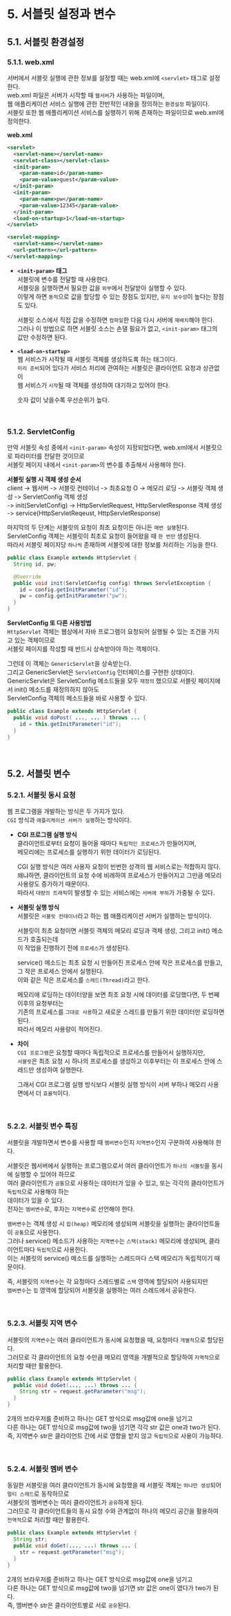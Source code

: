 # 5. 서블릿 설정과 변수
## 5.1. 서블릿 환경설정
### 5.1.1. web.xml
서버에서 서블릿 실행에 관한 정보를 설정할 때는 web.xml에 `<servlet>` 태그로 설정한다.  
web.xml 파일은 서버가 시작할 때 `웹서버`가 사용하는 파일이며,  
웹 애플리케이션 서비스 실행에 관한 전반적인 내용을 정의하는 `환경설정` 파일이다.  
서블릿 또한 웹 애플리케이션 서비스를 실행하기 위해 존재하는 파일이므로 web.xml에 정의한다.

**web.xml**
```xml
<servlet>
  <servlet-name></servlet-name>
  <servlet-class></servlet-class>
  <init-param>
    <param-name>id</param-name>
    <param-value>guest</param-value>
  </init-param>
  <init-param>
    <param-name>pw</param-name>
    <param-value>12345</param-value>
  </init-param>
  <load-on-startup>1</load-on-startup>
</servlet>

<servlet-mapping>
  <servlet-name></servlet-name>
  <url-pattern></url-pattern>
</servlet-mapping>
```

- **`<init-param>` 태그**  
  서블릿에 변수를 전달할 때 사용한다.  
  서블릿을 실행하면서 필요한 값을 `외부`에서 전달받아 실행할 수 있다.  
  이렇게 하면 `동적`으로 값을 할당할 수 있는 장점도 있지만, `유지 보수성`이 높다는 장점도 있다.
  
  서블릿 소스에서 직접 값을 수정하면 `컴파일`한 다음 다시 서버에 `재배치`해야 한다.  
  그러나 이 방법으로 하면 서블릿 소스는 손댈 필요가 없고, `<init-param>` 태그의 값만 수정하면 된다.

- **`<load-on-startup>`**  
  웹 서비스가 시작될 때 서블릿 객체를 생성하도록 하는 태그이다.  
  `미리 준비`되어 있다가 서비스 처리에 관여하는 서블릿은 클라이언트 요청과 상관없이  
  웹 서비스가 `시작`될 때 객체를 생성하여 대기하고 있어야 한다.
  
  숫자 값이 낮을수록 우선순위가 높다.

<br/>

### 5.1.2. ServletConfig
만약 서블릿 속성 중에서 `<init-param>` 속성이 지정되었다면, web.xml에서 서블릿으로 파라미터를 전달한 것이므로  
서블릿 페이지 내에서 `<init-param>`의 변수를 추출해서 사용해야 한다.

**서블릿 실행 시 객체 생성 순서**  
client -> 웹서버 -> 서블릿 컨테이너 -> 최초요청 O -> 메모리 로딩 -> 서블릿 객체 생성 -> ServletConfig 객체 생성  
-> init(ServletConfig) -> HttpServletRequest, HttpServletResponse 객체 생성 -> service(HttpServletReqeust, HttpServletResponse)

마지막의 두 단계는 서블릿의 요청이 최초 요청이든 아니든 `매번 실행`된다.  
ServletConfig 객체는 서블릿이 최초로 요청이 들어왔을 때 `한 번만` 생성된다.  
따라서 서블릿 페이지당 `하나씩` 존재하며 서블릿에 대한 정보를 처리하는 기능을 한다.

```java
public class Example extends HttpServlet {
  String id, pw;

  @Override
  public void init(ServletConfig config) throws ServletException {
    id = config.getInitParameter("id");
    pw = config.getInitParameter("pw");
  }
}
```

**ServletConfig 또 다른 사용방법**  
`HttpServlet` 객체는 웹상에서 자바 프로그램이 요청되어 실행될 수 있는 조건을 가지고 있는 객체이므로  
서블릿 페이지를 작성할 때 반드시 상속받아야 하는 객체이다.

그런데 이 객체는 `GenericServlet`을 상속받는다.  
그리고 GenericServlet은 `ServletConfig` 인터페이스를 구현한 상태이다.  
GenericServlet은 ServletConfig 메소드들을 모두 `재정의` 했으므로 서블릿 페이지에서 init() 메소드를 재정의하지 않아도  
ServletConfig 객체의 메소드들을 바로 사용할 수 있다.

```java
public class Example extends HttpServlet {
  public void doPost( ..., ... ) throws ... {
    id = this.getInitParameter("id");
  }
}
```

<br/>

## 5.2. 서블릿 변수
### 5.2.1. 서블릿 동시 요청
웹 프로그램을 개발하는 방식은 두 가지가 있다.  
`CGI` 방식과 `애플리케이션 서버가 실행`하는 방식이다.

- **CGI 프로그램 실행 방식**  
  클라이언트로부터 요청이 들어올 때마다 `독립적인 프로세스`가 만들어지며,  
  메모리에는 프로세스를 실행하기 위한 데이터가 로딩된다.
  
  CGI 실행 방식은 여러 사용자 요청이 빈번한 성격의 웹 서비스로는 적합하지 않다.  
  왜냐하면, 클라이언트의 요청 수에 비례하여 프로세스가 만들어지고 그만큼 메모리 사용량도 증가하기 때문이다.  
  따라서 `대량의 트래픽`이 발생할 수 있는 서비스에는 `서버에 부하`가 가중될 수 있다.

- **서블릿 실행 방식**  
  서블릿은 `서블릿 컨테이너`라고 하는 웹 애플리케이션 서버가 실행하는 방식이다.
  
  서블릿이 최초 요청이면 서블릿 객체의 메모리 로딩과 객체 생성, 그리고 init() 메소드가 호출되는데  
  이 작업을 진행하기 전에 `프로세스`가 생성된다.
  
  service() 메소드는 최초 요청 시 만들어진 프로세스 안에 작은 프로세스를 만들고, 그 작은 프로세스 안에서 실행된다.  
  이와 같은 작은 프로세스를 `스레드(Thread)`라고 한다.
  
  메모리에 로딩하는 데이터양을 보면 최초 요청 시에 데이터를 로딩했다면, 두 번째 이후의 요청부터는  
  기존의 프로세스를 `그대로 사용`하고 새로운 스레드를 만들기 위한 데이터만 로딩하면 된다.  
  따라서 메모리 사용량이 적어진다.

- **차이**  
  `CGI 프로그램`은 요청할 때마다 독립적으로 프로세스를 만들어서 실행하지만,  
  `서블릿`은 최초 요청 시 하나의 프로세스를 생성하고 이후부터는 이 프로세스 안에 스레드만 생성하여 실행한다.
  
  그래서 CGI 프로그램 실행 방식보다 서블릿 실행 방식이 서버 부하나 메모리 사용 면에서 더 `효율적`이다.

<br/>

### 5.2.2. 서블릿 변수 특징
서블릿을 개발하면서 변수를 사용할 때 `멤버변수`인지 `지역변수`인지 구분하여 사용해야 한다.

서블릿은 웹서버에서 실행하는 프로그램으로서 여러 클라이언트가 `하나의 서블릿`을 동시에 실행할 수 있어야 하므로  
여러 클라이언트가 `공통`으로 사용하는 데이터가 있을 수 있고, 또는 각각의 클라이언트가 `독립적`으로 사용해야 하는  
데이터가 있을 수 있다.  
전자는 `멤버변수`로, 후자는 `지역변수`로 선언해야 한다.

`멤버변수`는 객체 생성 시 `힙(heap)` 메모리에 생성되며 서블릿을 실행하는 클라이언트들이 `공통`으로 사용한다.  
그러나 service() 메소드가 사용하는 `지역변수`는 `스택(stack)` 메모리에 생성되며, 클라이언트마다 `독립적`으로 사용한다.  
이는 서블릿의 service() 메소드를 실행하는 스레드마다 스택 메모리가 독립적이기 때문이다.

즉, 서블릿의 `지역변수`는 각 요청마다 스레드별로 `스택` 영역에 할당되어 사용되지만  
`멤버변수`는 `힙` 영역에 할당되어 서블릿을 실행하는 여러 스레드에서 공유한다.

<br/>

### 5.2.3. 서블릿 지역 변수
서블릿의 `지역변수`는 여러 클라이언트가 동시에 요청했을 때, 요청마다 `개별적`으로 할당된다.  
그러므로 각 클라이언트의 요청 수만큼 메모리 영역을 개별적으로 할당하여 `지역적`으로 처리할 때만 활용한다.

```java
public class Example extends HttpServlet {
  public void doGet(..., ...) throws ... {
    String str = request.getParameter("msg");
  }
}
```

2개의 브라우저를 준비하고 하나는 GET 방식으로 msg값에 one을 넘기고  
다른 하나는 GET 방식으로 msg값에 two을 넘기면 각각 str 값은 one과 two가 된다.  
즉, 지역변수 str은 클라이언트 간에 서로 영향을 받지 않고 `독립적`으로 사용이 가능하다.

<br/>

### 5.2.4. 서블릿 멤버 변수
동일한 서블릿을 여러 클라이언트가 동시에 요청했을 때 서블릿 객체는 `하나만 생성`되어 `멀티 스레드`로 동작하므로  
서블릿의 멤버변수는 여러 클라이언트가 `공유`하게 된다.  
그러므로 각 클라이언트들의 동시 요청 수와 관계없이 하나의 메모리 공간을 활용하여 `전역적`으로 처리할 때만 활용한다.

```java
public class Example extends HttpServlet {
  String str;
  public void doGet(..., ...) throws ... {
    str = request.getParameter("msg");
  }
}
```

2개의 브라우저를 준비하고 하나는 GET 방식으로 msg값에 one을 넘기고  
다른 하나는 GET 방식으로 msg값에 two을 넘기면 str 값은 one이 였다가 two가 된다.  
즉, 멤버변수 str은 클라이언트별로 서로 `공유`된다.
